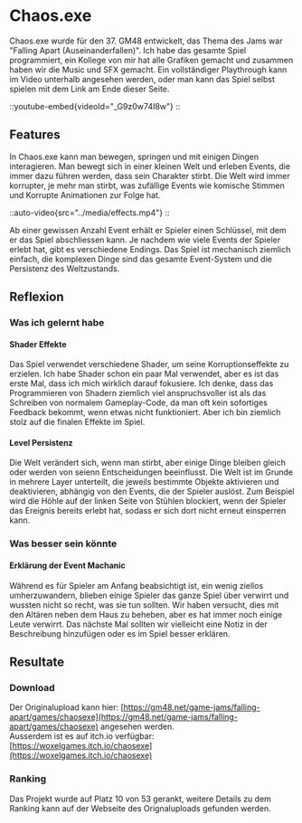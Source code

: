 # Chaos.exe
Chaos.exe wurde für den 37. GM48 entwickelt, das Thema des Jams war "Falling Apart (Auseinanderfallen)".
Ich habe das gesamte Spiel programmiert, ein Kollege von mir hat alle Grafiken gemacht und zusammen haben wir die Music und SFX gemacht.
Ein vollständiger Playthrough kann im Video unterhalb angesehen werden, oder man kann das Spiel selbst spielen mit dem Link am Ende dieser Seite.

::youtube-embed{videoId="_G9z0w74I8w"}
::

## Features
In Chaos.exe kann man bewegen, springen und mit einigen Dingen interagieren.
Man bewegt sich in einer kleinen Welt und erleben Events, die immer dazu führen werden, dass sein Charakter stirbt.
Die Welt wird immer korrupter, je mehr man stirbt, was zufällige Events wie komische Stimmen und Korrupte Animationen zur Folge hat.

::auto-video{src="../media/effects.mp4"}
::

Ab einer gewissen Anzahl Event erhält er Spieler einen Schlüssel, mit dem er das Spiel abschliessen kann.
Je nachdem wie viele Events der Spieler erlebt hat, gibt es verschiedene Endings.
Das Spiel ist mechanisch ziemlich einfach, die komplexen Dinge sind das gesamte Event-System und die Persistenz des Weltzustands.

## Reflexion

### Was ich gelernt habe

#### Shader Effekte
Das Spiel verwendet verschiedene Shader, um seine Korruptionseffekte zu erzielen.
Ich habe Shader schon ein paar Mal verwendet, aber es ist das erste Mal, dass ich mich wirklich darauf fokusiere.
Ich denke, dass das Programmieren von Shadern ziemlich viel anspruchsvoller ist als das Schreiben von normalem Gameplay-Code, da man oft kein sofortiges Feedback bekommt, wenn etwas nicht funktioniert.
Aber ich bin ziemlich stolz auf die finalen Effekte im Spiel.

#### Level Persistenz
Die Welt verändert sich, wenn man stirbt, aber einige Dinge bleiben gleich oder werden von seienn Entscheidungen beeinflusst.
Die Welt ist im Grunde in mehrere Layer unterteilt, die jeweils bestimmte Objekte aktivieren und deaktivieren, abhängig von den Events, die der Spieler auslöst.
Zum Beispiel wird die Höhle auf der linken Seite von Stühlen blockiert, wenn der Spieler das Ereignis bereits erlebt hat, sodass er sich dort nicht erneut einsperren kann.

### Was besser sein könnte

#### Erklärung der Event Machanic
Während es für Spieler am Anfang beabsichtigt ist, ein wenig ziellos umherzuwandern, blieben einige Spieler das ganze Spiel über verwirrt und wussten nicht so recht, was sie tun sollten.
Wir haben versucht, dies mit den Altären neben dem Haus zu beheben, aber es hat immer noch einige Leute verwirrt.
Das nächste Mal sollten wir vielleicht eine Notiz in der Beschreibung hinzufügen oder es im Spiel besser erklären.

## Resultate

### Download
Der Originalupload kann hier: [https://gm48.net/game-jams/falling-apart/games/chaosexe](https://gm48.net/game-jams/falling-apart/games/chaosexe) angesehen werden. \
Ausserdem ist es auf itch.io verfügbar: [https://woxelgames.itch.io/chaosexe](https://woxelgames.itch.io/chaosexe)

### Ranking
Das Projekt wurde auf Platz 10 von 53 gerankt, weitere Details zu dem Ranking kann auf der Webseite des Orignaluploads gefunden werden.
